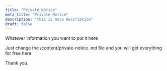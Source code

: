 ```yaml
---
title: "Private Notice"
meta_title: "Private Notice"
description: "this is meta description"
draft: false
---
```


Whatever information you want to put it here

Just change the /content/private-notice .md file and you will get everything for free here

Thank you.


